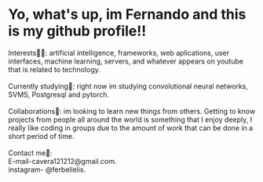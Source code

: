 <h1>Yo, what's up, im Fernando and this is my github profile!!</h1>

<p>Interests👩‍💻: artificial intelligence, frameworks, web aplications, user interfaces, machine learning, servers, and whatever appears on youtube that is related to technology.<br />
  <br />
  Currently studying📗: right now im studying convolutional neural networks, SVMS, Postgresql and pytorch.
  <br />
  <br />
  Collaborations🤝: im looking to learn new things from others. Getting to know projects from people all around the world is something that I enjoy deeply, I really like coding in groups due to the amount of work that can be done in a short period of time.
  <br />
  <br />
  Contact me📮:
  <br /> 
  E-mail-cavera121212@gmail.com.
  <br />
  instagram- @ferbellelis.
  
</p>


